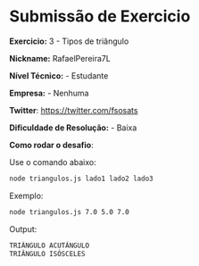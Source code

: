 # Submissão de Exercicio

**Exercicio:** 3 - Tipos de triângulo

**Nickname:** RafaelPereira7L

**Nível Técnico:** - Estudante

**Empresa:** - Nenhuma

**Twitter**: https://twitter.com/fsosats

**Dificuldade de Resolução:** - Baixa

**Como rodar o desafio**: 

Use o comando abaixo: 
```bash
node triangulos.js lado1 lado2 lado3
```
Exemplo: 
```bash
node triangulos.js 7.0 5.0 7.0
```
Output: 
```bash
TRIÂNGULO ACUTÂNGULO
TRIÂNGULO ISÓSCELES
```